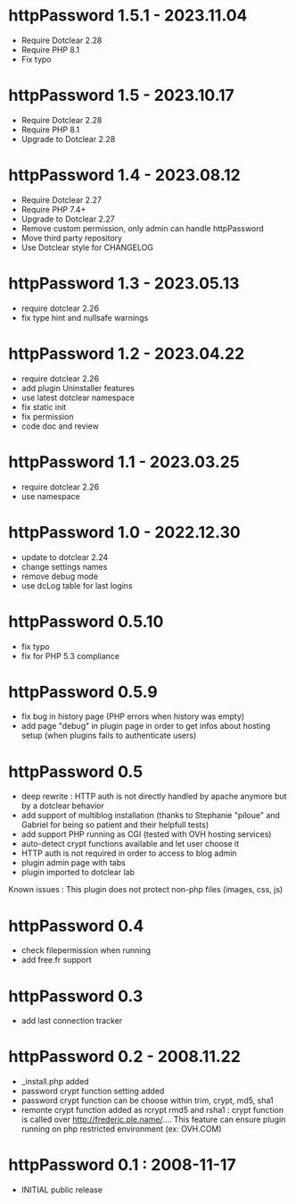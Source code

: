 httpPassword 1.5.1 - 2023.11.04
===========================================================
* Require Dotclear 2.28
* Require PHP 8.1
* Fix typo

httpPassword 1.5 - 2023.10.17
===========================================================
* Require Dotclear 2.28
* Require PHP 8.1
* Upgrade to Dotclear 2.28

httpPassword 1.4 - 2023.08.12
===========================================================
* Require Dotclear 2.27
* Require PHP 7.4+
* Upgrade to Dotclear 2.27
* Remove custom permission, only admin can handle httpPassword
* Move third party repository
* Use Dotclear style for CHANGELOG

httpPassword 1.3 - 2023.05.13
===========================================================
* require dotclear 2.26
* fix type hint and nullsafe warnings

httpPassword 1.2 - 2023.04.22
===========================================================
* require dotclear 2.26
* add plugin Uninstaller features
* use latest dotclear namespace
* fix static init
* fix permission
* code doc and review

httpPassword 1.1 - 2023.03.25
===========================================================
* require dotclear 2.26
* use namespace

httpPassword 1.0 - 2022.12.30
===========================================================
* update to dotclear 2.24
* change settings names
* remove debug mode
* use dcLog table for last logins

httpPassword 0.5.10
===========================================================
* fix typo
* fix for PHP 5.3 compliance

httpPassword 0.5.9
===========================================================
* fix bug in history page (PHP errors when history was empty)
* add page "debug" in plugin page in order to get infos about hosting setup (when plugins fails to authenticate users)

httpPassword 0.5
===========================================================
* deep rewrite : HTTP auth is not directly handled by apache anymore but by a dotclear behavior
* add support of multiblog installation (thanks to Stephanie "piloue" and Gabriel for being so patient and their helpfull tests)
* add support PHP running as CGI (tested with OVH hosting services)
* auto-detect crypt functions available and let user choose it
* HTTP auth is not required in order to access to blog admin
* plugin admin page with tabs
* plugin imported to dotclear lab

Known issues : This plugin does not protect non-php files (images, css, js)

httpPassword 0.4
===========================================================
* check filepermission when running
* add free.fr support

httpPassword 0.3
===========================================================
* add last connection tracker

httpPassword 0.2 - 2008.11.22
===========================================================
* _install.php added
* password crypt function setting added
* password crypt function can be choose within trim, crypt, md5, sha1
* remonte crypt function added as rcrypt rmd5 and rsha1 : crypt function
  is called over http://frederic.ple.name/....
  This feature can ensure plugin running on php restricted environment
  (ex: OVH.COM) 

httpPassword 0.1 : 2008-11-17
===========================================================
* INITIAL public release

